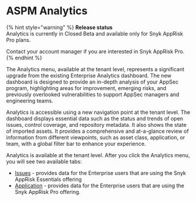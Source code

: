 # ASPM Analytics

{% hint style="warning" %}
**Release status** \
Analytics is currently in Closed Beta and available only for Snyk AppRisk Pro plans.&#x20;

Contact your account manager if you are interested in Snyk AppRisk Pro.
{% endhint %}

The Analytics menu, available at the tenant level, represents a significant upgrade from the existing Enterprise Analytics dashboard. The new dashboard is designed to provide an in-depth analysis of your AppSec program, highlighting areas for improvement, emerging risks, and previously overlooked vulnerabilities to support AppSec managers and engineering teams.&#x20;

Analytics is accessible using a new navigation point at the tenant level. The dashboard displays essential data such as the status and trends of open issues, control coverage, and repository metadata. It also shows the state of imported assets. It provides a comprehensive and at-a-glance review of information from different viewpoints, such as asset class, application, or team, with a global filter bar to enhance your experience.

Analytics is available at the tenant level. After you click the Analytics menu, you will see two available tabs:

* [Issues](issues-analytics.md) - provides data for the Enterprise users that are using the Snyk AppRisk Essentials offering
* [Application](application-analytics.md) - provides data for the Enterprise users that are using the Snyk AppRisk Pro offering.&#x20;
